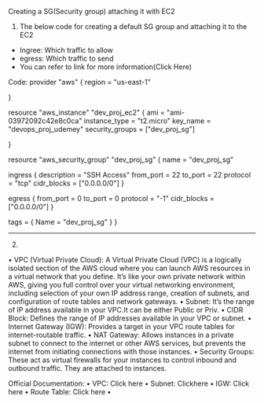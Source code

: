 Creating a SG(Security group) attaching it with EC2



1. The below code for creating a default SG group and attaching it to the EC2

- Ingree: Which traffic to allow
- egress: Which traffic to send
- You can refer to link for more information(Click Here)


Code:
provider "aws" {
  region = "us-east-1"

}

resource "aws_instance" "dev_proj_ec2" {
  ami           = "ami-03972092c42e8c0ca"
  instance_type = "t2.micro"
  key_name      = "devops_proj_udemey"
  security_groups = ["dev_proj_sg"]

}

resource "aws_security_group" "dev_proj_sg" {
  name        = "dev_proj_sg"
  

  ingress {
    description = "SSH Access"
    from_port   = 22
    to_port     = 22
    protocol    = "tcp"
    cidr_blocks = ["0.0.0.0/0"]
  }

  egress {
    from_port   = 0
    to_port     = 0
    protocol    = "-1"
    cidr_blocks = ["0.0.0.0/0"]
  }

  tags = {
    Name = "dev_proj_sg"
  }
}

--------------------------------------------------------------------------------------------------------------------------------------------------------------------------------------------------------------
2. 
•	VPC (Virtual Private Cloud): A Virtual Private Cloud (VPC) is a logically isolated section of the AWS cloud where you can launch AWS resources in a virtual network that you define. It’s like your own private network within AWS, giving you full control over your virtual networking environment, including selection of your own IP address range, creation of subnets, and configuration of route tables and network gateways.
•	Subnet: It’s the range of IP address available in your VPC.It can be either Public or Priv.
•	CIDR Block: Defines the range of IP addresses available in your VPC or subnet.
•	Internet Gateway (IGW): Provides a target in your VPC route tables for internet-routable traffic.
•	NAT Gateway: Allows instances in a private subnet to connect to the internet or other AWS services, but                        prevents the internet from initiating connections with those instances.
•	Security Groups: These act as virtual firewalls for your instances to control inbound and outbound traffic.   They are attached to instances.

Official Documentation:
•	VPC: Click here
•	Subnet: Clickhere
•	IGW: Click here
•	Route Table: Click here
•	
